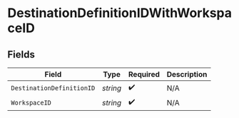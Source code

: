 # DestinationDefinitionIDWithWorkspaceID


## Fields

| Field                     | Type                      | Required                  | Description               |
| ------------------------- | ------------------------- | ------------------------- | ------------------------- |
| `DestinationDefinitionID` | *string*                  | :heavy_check_mark:        | N/A                       |
| `WorkspaceID`             | *string*                  | :heavy_check_mark:        | N/A                       |